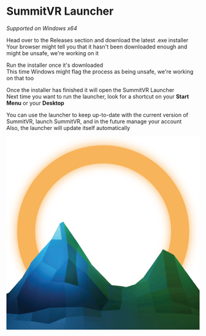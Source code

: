 
  
# SummitVR Launcher
_Supported on Windows x64_

Head over to the Releases section and download the latest .exe installer  
Your browser might tell you that it hasn't been downloaded enough and might be unsafe, we're working on it  
  
Run the installer once it's downloaded  
This time Windows might flag the process as being unsafe, we're working on that too  
  
Once the installer has finished it will open the SummitVR Launcher  
Next time you want to run the launcher, look for a shortcut on your **Start Menu** or your **Desktop**  
  
You can use the launcher to keep up-to-date with the current version of SummitVR, launch SummitVR, and in the future manage your account  
Also, the launcher will update itself automatically
  
![Summit VR](SummitVR.png)
